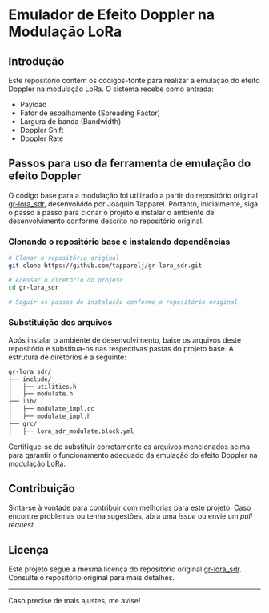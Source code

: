 # Emulador de Efeito Doppler na Modulação LoRa

## Introdução
Este repositório contém os códigos-fonte para realizar a emulação do efeito Doppler na modulação LoRa. O sistema recebe como entrada:
- Payload
- Fator de espalhamento (Spreading Factor)
- Largura de banda (Bandwidth)
- Doppler Shift
- Doppler Rate

## Passos para uso da ferramenta de emulação do efeito Doppler

O código base para a modulação foi utilizado a partir do repositório original [gr-lora_sdr](https://github.com/tapparelj/gr-lora_sdr), desenvolvido por Joaquin Tapparel. Portanto, inicialmente, siga o passo a passo para clonar o projeto e instalar o ambiente de desenvolvimento conforme descrito no repositório original.

### Clonando o repositório base e instalando dependências
```bash
# Clonar o repositório original
git clone https://github.com/tapparelj/gr-lora_sdr.git

# Acessar o diretório do projeto
cd gr-lora_sdr

# Seguir os passos de instalação conforme o repositório original
```

### Substituição dos arquivos
Após instalar o ambiente de desenvolvimento, baixe os arquivos deste repositório e substitua-os nas respectivas pastas do projeto base. A estrutura de diretórios é a seguinte:

```bash
gr-lora_sdr/
├── include/
│   ├── utilities.h
│   ├── modulate.h
├── lib/
│   ├── modulate_impl.cc
│   ├── modulate_impl.h
├── grc/
│   ├── lora_sdr_modulate.block.yml
```

Certifique-se de substituir corretamente os arquivos mencionados acima para garantir o funcionamento adequado da emulação do efeito Doppler na modulação LoRa.

## Contribuição
Sinta-se à vontade para contribuir com melhorias para este projeto. Caso encontre problemas ou tenha sugestões, abra uma *issue* ou envie um *pull request*.

## Licença
Este projeto segue a mesma licença do repositório original [gr-lora_sdr](https://github.com/tapparelj/gr-lora_sdr). Consulte o repositório original para mais detalhes.

---

Caso precise de mais ajustes, me avise!


